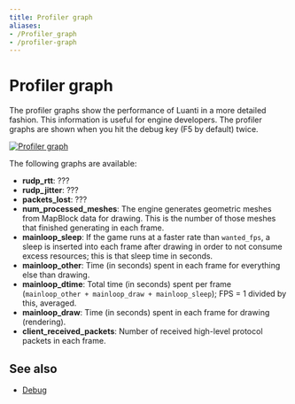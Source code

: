 ```yaml
---
title: Profiler graph
aliases:
- /Profiler_graph
- /profiler-graph
---
```


# Profiler graph

The profiler graphs show the performance of Luanti in a more detailed fashion. This information is useful for engine developers. The profiler graphs are shown when you hit the debug key (F5 by default) twice.

[![Profiler graph](/images/Profiler_graph.webp)](/images/Profiler_graph.webp)

The following graphs are available:

* **rudp\_rtt**: ???
* **rudp\_jitter**: ???
* **packets\_lost**: ???
* **num\_processed\_meshes**: The engine generates geometric meshes from MapBlock data for drawing. This is the number of those meshes that finished generating in each frame.
* **mainloop\_sleep**: If the game runs at a faster rate than `wanted_fps`, a sleep is inserted into each frame after drawing in order to not consume excess resources; this is that sleep time in seconds.
* **mainloop\_other**: Time (in seconds) spent in each frame for everything else than drawing.
* **mainloop\_dtime**: Total time (in seconds) spent per frame (`mainloop_other + mainloop_draw + mainloop_sleep`); FPS = 1 divided by this, averaged.
* **mainloop\_draw**: Time (in seconds) spent in each frame for drawing (rendering).
* **client\_received\_packets**: Number of received high-level protocol packets in each frame.

See also
--------

* [Debug](/for-creators/debug)